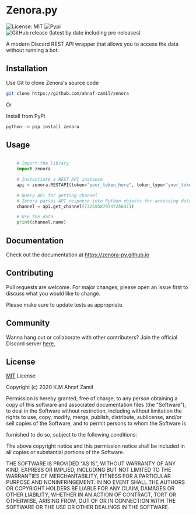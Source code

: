 # Zenora.py

![License: MIT](https://img.shields.io/badge/License-MIT-yellow.svg) ![Pypi](https://img.shields.io/pypi/v/zenora.svg) ![GitHub release (latest by date including pre-releases)](https://img.shields.io/github/v/release/ahnaf-zamil/zenora?include_prereleases)

A modern Discord REST API wrapper that allows you to access the data without running a bot.

## Installation

Use Git to clone Zenora's source code

```bash
git clone https://github.com/ahnaf-zamil/zenora
```

Or

Install from PyPi

```bash
python -m pip install zenora
```

## Usage

```python

    # Import the library
    import zenora

    # Instantiate a REST API instance
    api = zenora.RESTAPI(token="your_token_here", token_type="your_token_type_here")

    # Query API for getting channel
    # Zenora parses API response into Python objects for accessing data
    channel = api.get_channel(732595879747256371)

    # Use the data
    print(channel.name)

```

## Documentation

Check out the documentation at https://zenora-py.github.io

## Contributing

Pull requests are welcome. For major changes, please open an issue first to discuss what you would like to change.

Please make sure to update tests as appropriate.

## Community

Wanna hang out or collaborate with other contributers?
Join the official Discord server [here.](https://discord.gg/2Buh3N9)

## License

[MIT](https://choosealicense.com/licenses/mit/) License

Copyright (c) 2020 K.M Ahnaf Zamil

Permission is hereby granted, free of charge, to any person obtaining a copy
of this software and associated documentation files (the "Software"), to deal
in the Software without restriction, including without limitation the rights
to use, copy, modify, merge, publish, distribute, sublicense, and/or sell
copies of the Software, and to permit persons to whom the Software is

furnished to do so, subject to the following conditions:

The above copyright notice and this permission notice shall be included in all
copies or substantial portions of the Software.

THE SOFTWARE IS PROVIDED "AS IS", WITHOUT WARRANTY OF ANY KIND, EXPRESS OR
IMPLIED, INCLUDING BUT NOT LIMITED TO THE WARRANTIES OF MERCHANTABILITY,
FITNESS FOR A PARTICULAR PURPOSE AND NONINFRINGEMENT. IN NO EVENT SHALL THE
AUTHORS OR COPYRIGHT HOLDERS BE LIABLE FOR ANY CLAIM, DAMAGES OR OTHER
LIABILITY, WHETHER IN AN ACTION OF CONTRACT, TORT OR OTHERWISE, ARISING FROM,
OUT OF OR IN CONNECTION WITH THE SOFTWARE OR THE USE OR OTHER DEALINGS IN THE
SOFTWARE.
